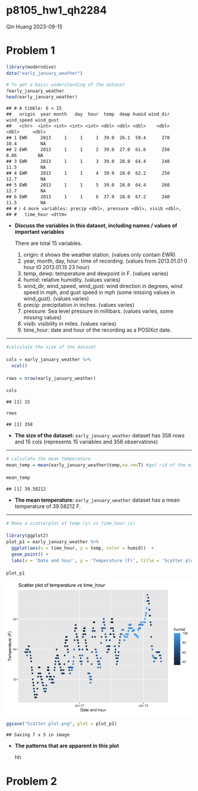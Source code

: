 p8105_hw1_qh2284
================
Qin Huang
2023-09-15

# Problem 1

``` r
library(moderndive)
data("early_january_weather")
```

``` r
# To get a basic understanding of the dataset
?early_january_weather
head(early_january_weather)
```

    ## # A tibble: 6 × 15
    ##   origin  year month   day  hour  temp  dewp humid wind_dir wind_speed wind_gust
    ##   <chr>  <int> <int> <int> <int> <dbl> <dbl> <dbl>    <dbl>      <dbl>     <dbl>
    ## 1 EWR     2013     1     1     1  39.0  26.1  59.4      270      10.4         NA
    ## 2 EWR     2013     1     1     2  39.0  27.0  61.6      250       8.06        NA
    ## 3 EWR     2013     1     1     3  39.0  28.0  64.4      240      11.5         NA
    ## 4 EWR     2013     1     1     4  39.9  28.0  62.2      250      12.7         NA
    ## 5 EWR     2013     1     1     5  39.0  28.0  64.4      260      12.7         NA
    ## 6 EWR     2013     1     1     6  37.9  28.0  67.2      240      11.5         NA
    ## # ℹ 4 more variables: precip <dbl>, pressure <dbl>, visib <dbl>,
    ## #   time_hour <dttm>

- **Discuss the variables in this dataset, including names / values of
  important variables**

  There are total 15 variables.

  1.  origin: it shows the weather station. (values only contain EWR)
  2.  year, month, day, hour: time of recording. (values from 2013.01.01
      0 hour t0 2013.01.15 23 hour)
  3.  temp, dewp: temperature and dewpoint in F. (values varies)
  4.  humid: relative humidity. (values varies)
  5.  wind_dir, wind_speed, wind_gust: wind direction in degrees, wind
      speed in mph, and gust speed in mph (some missing values in
      wind_gust). (values varies)
  6.  precip: precipitation in inches. (values varies)
  7.  pressure: Sea level pressure in millibars. (values varies, some
      missing values)
  8.  visib: visibility in miles. (values varies)
  9.  time_hour: date and hour of the recording as a POSIXct date.

------------------------------------------------------------------------

``` r
#calculate the size of the dataset

cols = early_january_weather %>%
  ncol()

rows = nrow(early_january_weather)

cols
```

    ## [1] 15

``` r
rows
```

    ## [1] 358

- **The size of the dataset:** `early_january_weather` dataset has 358
  rows and 15 cols (represents 15 variables and 358 observations)

------------------------------------------------------------------------

``` r
# calculate the mean temperature
mean_temp = mean(early_january_weather$temp,na.rm=T) #get rid of the missing values if any

mean_temp
```

    ## [1] 39.58212

- **The mean temperature:** `early_january_weather` dataset has a mean
  temperature of 39.58212 F.

------------------------------------------------------------------------

``` r
# Make a scatterplot of temp (y) vs time_hour (x)

library(ggplot2)
plot_p1 = early_january_weather %>%
  ggplot(aes(x = time_hour, y = temp, color = humid))  +
  geom_point() +
  labs(x = 'Date and hour', y = 'Temperature (F)', title = 'Scatter plot of temperature vs time_hour')

plot_p1
```

![](p8105_hw1_qh2284_files/figure-gfm/unnamed-chunk-5-1.png)<!-- -->

``` r
ggsave("Scatter plot.png", plot = plot_p1)
```

    ## Saving 7 x 5 in image

- **The patterns that are apparent in this plot**

  hh

# Problem 2
